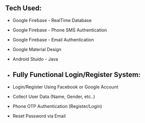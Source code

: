 ## Tech Used:
- Google Firebase - RealTime Database
- Google Firebase - Phone SMS Authentication
- Google Firebase - Email Authentication
- Google Material Design
- Android Stuido - Java
  

- ## Fully Functional Login/Register System:
- Login/Register Using Facebook or Google Account
- Collect User Data (Name, Gender, etc..)
- Phone OTP Authentication (Register/Login)
- Reset Password via Email


